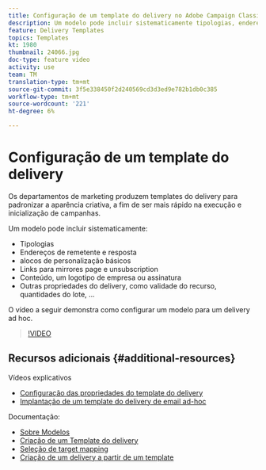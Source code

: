 ```yaml
---
title: Configuração de um template do delivery no Adobe Campaign Classic
description: Um modelo pode incluir sistematicamente tipologias, endereços de remetente e de resposta e alocos de personalização básicos como links de mirror page e unsubscription. Ele também pode incluir conteúdo, logotipo ou assinatura de empresa e outras propriedades do delivery, como validade de recursos, quantidades de lote etc. O vídeo a seguir demonstra como configurar um modelo para um delivery ad hoc.
feature: Delivery Templates
topics: Templates
kt: 1980
thumbnail: 24066.jpg
doc-type: feature video
activity: use
team: TM
translation-type: tm+mt
source-git-commit: 3f5e338450f2d240569cd3d3ed9e782b1db0c385
workflow-type: tm+mt
source-wordcount: '221'
ht-degree: 6%

---
```



# Configuração de um template do delivery

Os departamentos de marketing produzem templates do delivery para padronizar a aparência criativa, a fim de ser mais rápido na execução e inicialização de campanhas.

Um modelo pode incluir sistematicamente:

* Tipologias
* Endereços de remetente e resposta
* alocos de personalização básicos
* Links para mirrores page e unsubscription
* Conteúdo, um logotipo de empresa ou assinatura
* Outras propriedades do delivery, como validade do recurso, quantidades do lote, ...

O vídeo a seguir demonstra como configurar um modelo para um delivery ad hoc.

>[!VIDEO](https://video.tv.adobe.com/v/24066?quality=12)

## Recursos adicionais {#additional-resources}

Vídeos explicativos

* [Configuração das propriedades do template do delivery](/help/acc/sending-messages/using-delivery-templates/setting-delivery-template-properties.md)
* [Implantação de um template do delivery de email ad-hoc](/help/acc/sending-messages/using-delivery-templates/deploying-ad-hoc-email-delivery-template.md)

Documentação:

* [Sobre Modelos](https://docs.campaign.adobe.com/doc/AC/en/DLV_Using_delivery_templates_About_templates.html)
* [Criação de um Template do delivery](https://docs.campaign.adobe.com/doc/AC/en/DLV_Using_delivery_templates_Creating_a_delivery_template.html)
* [Seleção de target mapping](https://docs.campaign.adobe.com/doc/AC/en/DLV_Using_delivery_templates_Selecting_a_target_mapping.html)
* [Criação de um delivery a partir de um template](https://docs.campaign.adobe.com/doc/AC/en/DLV_Using_delivery_templates_Creating_a_delivery_from_a_template.html)
